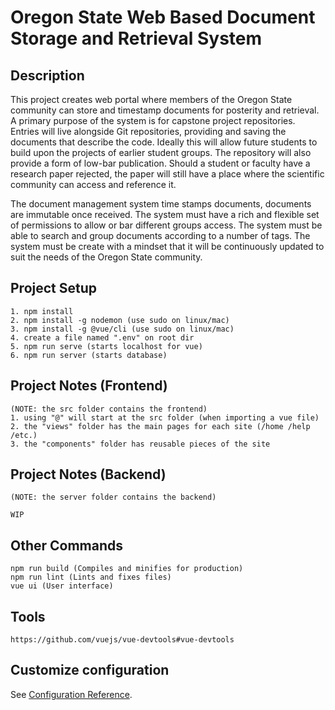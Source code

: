 # Oregon State Web Based Document Storage and Retrieval System

## Description
This project creates web portal where members of the Oregon State community can store and timestamp documents for posterity and retrieval. A primary purpose of the system is for capstone project repositories. Entries will live alongside Git repositories, providing and saving the documents that describe the code. Ideally this will allow future students to build upon the projects of earlier student groups. The repository will also provide a form of low-bar publication. Should a student or faculty have a research paper rejected, the paper will still have a place where the scientific community can access and reference it.

The document management system time stamps documents, documents are immutable once received. The system must have a rich and flexible set of permissions to allow or bar different groups access. The system must be able to search and group documents according to a number of tags. The system must be create with a mindset that it will be continuously updated to suit the needs of the Oregon State community.

## Project Setup
```
1. npm install
2. npm install -g nodemon (use sudo on linux/mac)
3. npm install -g @vue/cli (use sudo on linux/mac)
4. create a file named ".env" on root dir
5. npm run serve (starts localhost for vue)
6. npm run server (starts database)
```

## Project Notes (Frontend)
```
(NOTE: the src folder contains the frontend)
1. using "@" will start at the src folder (when importing a vue file)
2. the "views" folder has the main pages for each site (/home /help /etc.)
3. the "components" folder has reusable pieces of the site
```

## Project Notes (Backend)
```
(NOTE: the server folder contains the backend)

WIP
```


## Other Commands
```
npm run build (Compiles and minifies for production)
npm run lint (Lints and fixes files)
vue ui (User interface)
```

## Tools
```
https://github.com/vuejs/vue-devtools#vue-devtools
```

## Customize configuration
See [Configuration Reference](https://cli.vuejs.org/config/).

